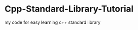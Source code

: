 Cpp-Standard-Library-Tutorial
=============================

my code for easy learning c++ standard library
